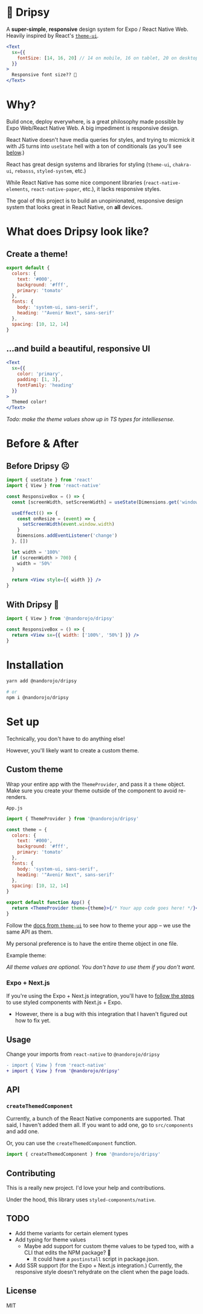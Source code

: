 # 🍷 Dripsy

A **super-simple**, **responsive** design system for Expo / React Native Web. Heavily inspired by React's [`theme-ui`](https://theme-ui.com/home).

```jsx
<Text
  sx={{
    fontSize: [14, 16, 20] // 14 on mobile, 16 on tablet, 20 on desktop
  }}
>
  Responsive font size?? 🤯
</Text>
```

# Why?

Build once, deploy everywhere, is a great philosophy made possible by Expo Web/React Native Web. A big impediment is responsive design.

React Native doesn't have media queries for styles, and trying to micmick it with JS turns into `useState` hell with a ton of conditionals (as you'll see [below](#Before-&-After).)

React has great design systems and libraries for styling (`theme-ui`, `chakra-ui`, `rebasss`, `styled-system`, etc.)

While React Native has some nice component libraries (`react-native-elements`, `react-native-paper`, etc.), it lacks responsive styles.

The goal of this project is to build an unopinionated, responsive design system that looks great in React Native, on **all** devices.

# What does Dripsy look like?

## Create a theme!

```js
export default {
  colors: {
    text: '#000',
    background: '#fff',
    primary: 'tomato'
  },
  fonts: {
    body: 'system-ui, sans-serif',
    heading: '"Avenir Next", sans-serif'
  },
  spacing: [10, 12, 14]
}
```

## ...and build a beautiful, responsive UI

```jsx
<Text
  sx={{
    color: 'primary',
    padding: [1, 3],
    fontFamily: 'heading'
  }}
>
  Themed color!
</Text>
```

_Todo: make the theme values show up in TS types for intelliesense._

# Before & After

## Before Dripsy ☹️

```jsx
import { useState } from 'react'
import { View } from 'react-native'

const ResponsiveBox = () => {
  const [screenWidth, setScreenWidth] = useState(Dimensions.get('window').width)

  useEffect(() => {
    const onResize = (event) => {
      setScreenWidth(event.window.width)
    }
    Dimensions.addEventListener('change')
  }, [])

  let width = '100%'
  if (screenWidth > 700) {
    width = '50%'
  }

  return <View style={{ width }} />
}
```

## With Dripsy 🤩

```jsx
import { View } from '@nandorojo/dripsy'

const ResponsiveBox = () => {
  return <View sx={{ width: ['100%', '50%'] }} />
}
```

# Installation

```sh
yarn add @nandorojo/dripsy

# or
npm i @nandorojo/dripsy
```

# Set up

Technically, you don't have to do anything else!

However, you'll likely want to create a custom theme.

## Custom theme

Wrap your entire app with the `ThemeProvider`, and pass it a `theme` object. Make sure you create your theme outside of the component to avoid re-renders. 

`App.js`

```jsx
import { ThemeProvider } from '@nandorojo/dripsy'

const theme = {
  colors: {
    text: '#000',
    background: '#fff',
    primary: 'tomato'
  },
  fonts: {
    body: 'system-ui, sans-serif',
    heading: '"Avenir Next", sans-serif'
  },
  spacing: [10, 12, 14]
}

export default function App() {
  return <ThemeProvider theme={theme}>{/* Your app code goes here! */}</ThemeProvider>
}
```

Follow the [docs from `theme-ui`](https://theme-ui.com/theme-spec) to see how to theme your app – we use the same API as them.

My personal preference is to have the entire theme object in one file.

Example theme: 

_All theme values are optional. You don't have to use them if you don't want._

### Expo + Next.js

If you're using the Expo + Next.js integration, you'll have to [follow the steps](https://docs.expo.io/guides/using-styled-components/#usage-with-nextjs) to use styled components with Next.js + Expo.

- However, there is a bug with this integration that I haven't figured out how to fix yet.

## Usage

Change your imports from `react-native` to `@nandorojo/dripsy`

```diff
- import { View } from 'react-native'
+ import { View } from '@nandorojo/dripsy'
```

## API

### `createThemedComponent`

Currently, a bunch of the React Native components are supported. That said, I haven't added them all. If you want to add one, go to `src/components` and add one.

Or, you can use the `createThemedComponent` function.

```jsx
import { createThemedComponent } from '@nandorojo/dripsy'
```

## Contributing

This is a really new project. I'd love your help and contributions.

Under the hood, this library uses `styled-components/native`.

## TODO

- Add theme variants for certain element types
- Add typing for theme values
  - Maybe add support for custom theme values to be typed too, with a CLI that edits the NPM package? 🧐
    - It could have a `postinstall` script in package.json.
- Add SSR support (for the Expo + Next.js integration.) Currently, the responsive style doesn't rehydrate on the client when the page loads.

## License

MIT
